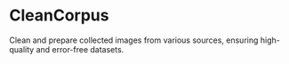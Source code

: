 # CleanCorpus
Clean and prepare collected images from various sources, ensuring high-quality and error-free datasets.
